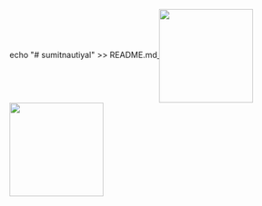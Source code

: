 echo "# sumitnautiyal" >> README.md<a href="https://github.com/sumitnautiyal">
  <img align="center" width="auto" height="165" src="https://github-readme-stats.vercel.app/api?username=sumitnautiyal&show_icons=true&theme=gruvbox&include_all_commits=true)](https://github.com/tuyennn" />
</a>
<a href="https://github.com/sumitnautiyal">
  <img align="center" width="auto" height="165" src="https://github-readme-stats.vercel.app/api/top-langs/?username=sumitnautiyal&langs_count=8&theme=gruvbox&layout=compact" />
</a>

